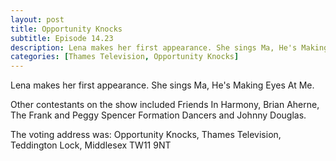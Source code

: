 ```yaml
---
layout: post
title: Opportunity Knocks
subtitle: Episode 14.23 
description: Lena makes her first appearance. She sings Ma, He's Making Eyes At Me.
categories: [Thames Television, Opportunity Knocks]
---
```


Lena makes her first appearance. She sings Ma, He's Making Eyes At Me.

Other contestants on the show included Friends In Harmony, Brian Aherne, The Frank and Peggy Spencer Formation Dancers and Johnny Douglas.

The voting address was:
Opportunity Knocks,
Thames Television,
Teddington Lock,
Middlesex TW11 9NT

